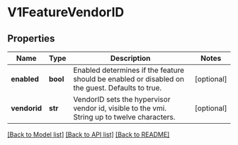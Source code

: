 # V1FeatureVendorID

## Properties
Name | Type | Description | Notes
------------ | ------------- | ------------- | -------------
**enabled** | **bool** | Enabled determines if the feature should be enabled or disabled on the guest. Defaults to true. | [optional] 
**vendorid** | **str** | VendorID sets the hypervisor vendor id, visible to the vmi. String up to twelve characters. | [optional] 

[[Back to Model list]](../README.md#documentation-for-models) [[Back to API list]](../README.md#documentation-for-api-endpoints) [[Back to README]](../README.md)


